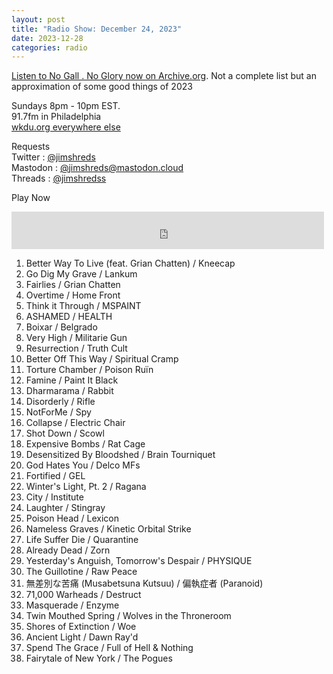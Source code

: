 ```yaml
---
layout: post
title: "Radio Show: December 24, 2023"
date: 2023-12-28
categories: radio
---
```


[Listen to No Gall . No Glory now on Archive.org](https://archive.org/details/2023-12-24-nogallnoglory).
Not a complete list but an approximation of some good things of 2023

Sundays 8pm - 10pm EST.<br>
91.7fm in Philadelphia<br>
[wkdu.org everywhere else](https://www.wkdu.org)

Requests<br>
Twitter : [@jimshreds](https://twitter.com/jimshreds)<br>
Mastodon : [@jimshreds@mastodon.cloud](https://mastodon.cloud/@jimshreds)<br>
Threads : [@jimshredss](https://www.threads.net/@jimshredss)



Play Now<br>

<iframe src="https://archive.org/embed/2023-12-24-nogallnoglory" width="500" height="60" frameborder="0" webkitallowfullscreen="true" mozallowfullscreen="true" allowfullscreen></iframe>


1. Better Way To Live (feat. Grian Chatten) / Kneecap
2. Go Dig My Grave / Lankum
3. Fairlies / Grian Chatten
4. Overtime / Home Front
5. Think it Through / MSPAINT
6. ASHAMED / HEALTH
7. Boixar / Belgrado
8. Very High / Militarie Gun
9. Resurrection / Truth Cult
10. Better Off This Way / Spiritual Cramp
11. Torture Chamber / Poison Ruïn
12. Famine / Paint It Black
13. Dharmarama / Rabbit
14. Disorderly / Rifle
15. NotForMe / Spy
16. Collapse / Electric Chair
17. Shot Down / Scowl
18. Expensive Bombs / Rat Cage
19. Desensitized By Bloodshed / Brain Tourniquet
20. God Hates You / Delco MFs
21. Fortified / GEL
22. Winter's Light, Pt. 2 / Ragana
23. City / Institute
24. Laughter / Stingray
25. Poison Head / Lexicon
26. Nameless Graves / Kinetic Orbital Strike
27. Life Suffer Die / Quarantine
28. Already Dead / Zorn
29. Yesterday's Anguish, Tomorrow's Despair / PHYSIQUE
30. The Guillotine / Raw Peace
31. 無差別な苦痛 (Musabetsuna Kutsuu) / 偏執症者 (Paranoid)
32. 71,000 Warheads / Destruct
33. Masquerade / Enzyme
34. Twin Mouthed Spring / Wolves in the Throneroom
35. Shores of Extinction / Woe
36. Ancient Light / Dawn Ray'd
37. Spend The Grace / Full of Hell & Nothing
38. Fairytale of New York / The Pogues

